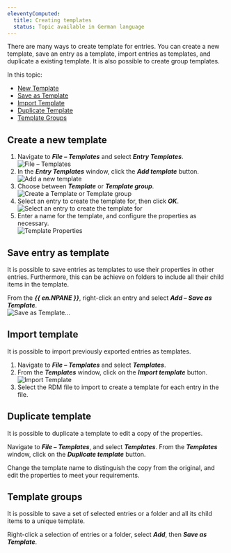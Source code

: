 ```yaml
---
eleventyComputed:
  title: Creating templates
  status: Topic available in German language
---
```

There are many ways to create template for entries. You can create a new template, save an entry as a template, import entries as templates, and duplicate a existing template. It is also possible to create group templates.  

In this topic:  

* [New Template](#create-a-new-template) 
* [Save as Template](#save-entry-as-template) 
* [Import Template](#import-template) 
* [Duplicate Template](#duplicate-template) 
* [Template Groups](#template-groups) 

## Create a new template 

1. Navigate to ***File – Templates*** and select ***Entry Templates***.  
![File – Templates](https://webdevolutions.azureedge.net/docs/en/rdm/windows/clip3405.png) 
1. In the ***Entry Templates*** window, click the ***Add template*** button.  
![Add a new template](https://webdevolutions.azureedge.net/docs/en/rdm/windows/clip3406.png)
1. Choose between ***Template*** or ***Template group***.
![Create a Template or Template group](https://webdevolutions.azureedge.net/docs/en/rdm/windows/RDMWin6187.png) 
1. Select an entry to create the template for, then click ***OK***.  
![Select an entry to create the template for](https://webdevolutions.azureedge.net/docs/en/rdm/windows/clip3408.png) 
1. Enter a name for the template, and configure the properties as necessary.  
![Template Properties](https://webdevolutions.azureedge.net/docs/en/rdm/windows/clip3409.png) 

## Save entry as template 

It is possible to save entries as templates to use their properties in other entries. Furthermore, this can be achieve on folders to include all their child items in the template.  

From the ***{{ en.NPANE }}***, right-click an entry and select ***Add – Save as Template***.  
![Save as Template...](https://webdevolutions.azureedge.net/docs/en/rdm/windows/clip3410.png) 

## Import template 

It is possible to import previously exported entries as templates.  

1. Navigate to ***File – Templates*** and select ***Templates***. 
1. From the ***Templates*** window, click on the ***Import template*** button.  
![Import Template](https://webdevolutions.azureedge.net/docs/en/rdm/windows/clip3411.png) 
1. Select the RDM file to import to create a template for each entry in the file. 

## Duplicate template 

It is possible to duplicate a template to edit a copy of the properties.  

Navigate to ***File – Templates***, and select ***Templates***. From the ***Templates*** window, click on the ***Duplicate template*** button.  

Change the template name to distinguish the copy from the original, and edit the properties to meet your requirements. 

## Template groups 

It is possible to save a set of selected entries or a folder and all its child items to a unique template.  

Right-click a selection of entries or a folder, select ***Add***, then ***Save as Template***. 

